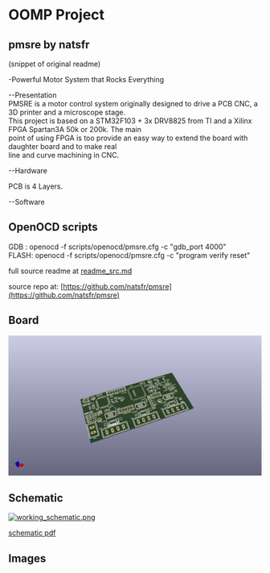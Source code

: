# OOMP Project  
## pmsre  by natsfr  
  
(snippet of original readme)  
  
-Powerful Motor System that Rocks Everything  
  
--Presentation  
PMSRE is a motor control system originally designed to drive a PCB CNC, a 3D printer and a microscope stage.  
This project is based on a STM32F103 + 3x DRV8825 from TI and a Xilinx FPGA Spartan3A 50k or 200k. The main  
point of using FPGA is too provide an easy way to extend the board with daughter board and to make real  
line and curve machining in CNC.  
  
--Hardware  
  
  PCB is 4 Layers.  
  
--Software  
  
  OpenOCD scripts  
  ---------------  
  
  GDB  : openocd -f scripts/openocd/pmsre.cfg -c "gdb_port 4000"  
  FLASH: openocd -f scripts/openocd/pmsre.cfg -c "program <elf binary> verify reset"  
  
  full source readme at [readme_src.md](readme_src.md)  
  
source repo at: [https://github.com/natsfr/pmsre](https://github.com/natsfr/pmsre)  
## Board  
  
[![working_3d.png](working_3d_600.png)](working_3d.png)  
## Schematic  
  
[![working_schematic.png](working_schematic_600.png)](working_schematic.png)  
  
[schematic pdf](working_schematic.pdf)  
## Images  
